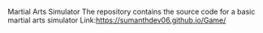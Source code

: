 Martial Arts Simulator
The repository contains the source code for a basic martial arts simulator
Link:https://sumanthdev06.github.io/Game/

